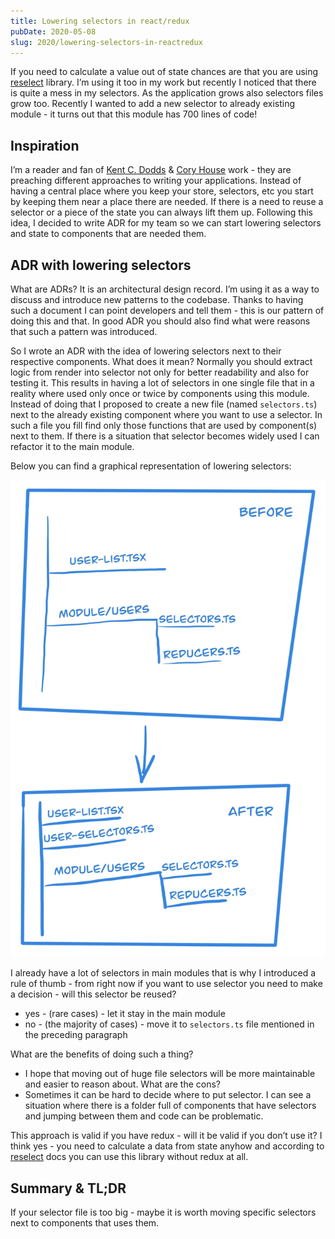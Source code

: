 ```yaml
---
title: Lowering selectors in react/redux
pubDate: 2020-05-08
slug: 2020/lowering-selectors-in-reactredux
---
```


If you need to calculate a value out of state chances are that you are using [reselect](https://github.com/reduxjs/reselect) library. I’m using it too in my work but recently I noticed that there is quite a mess in my selectors. As the application grows also selectors files grow too. Recently I wanted to add a new selector to already existing module - it turns out that this module has 700 lines of code!

## Inspiration

I’m a reader and fan of [Kent C. Dodds](https://kentcdodds.com/) & [Cory House](https://twitter.com/housecor) work - they are preaching different approaches to writing your applications. Instead of having a central place where you keep your store, selectors, etc you start by keeping them near a place there are needed. If there is a need to reuse a selector or a piece of the state you can always lift them up. Following this idea, I decided to write ADR for my team so we can start lowering selectors and state to components that are needed them.

## ADR with lowering selectors

What are ADRs? It is an architectural design record. I’m using it as a way to discuss and introduce new patterns to the codebase. Thanks to having such a document I can point developers and tell them - this is our pattern of doing this and that. In good ADR you should also find what were reasons that such a pattern was introduced.

So I wrote an ADR with the idea of lowering selectors next to their respective components. What does it mean? Normally you should extract logic from render into selector not only for better readability and also for testing it. This results in having a lot of selectors in one single file that in a reality where used only once or twice by components using this module. Instead of doing that I proposed to create a new file (named `selectors.ts`) next to the already existing component where you want to use a selector. In such a file you fill find only those functions that are used by component(s) next to them. If there is a situation that selector becomes widely used I can refactor it to the main module.

Below you can find a graphical representation of lowering selectors:

![Selectors](../../assets/2020-05-08-img.jpg)

I already have a lot of selectors in main modules that is why I introduced a rule of thumb - from right now if you want to use selector you need to make a decision - will this selector be reused?

- yes - (rare cases) - let it stay in the main module
- no - (the majority of cases) - move it to `selectors.ts` file mentioned in the preceding paragraph

What are the benefits of doing such a thing?

- I hope that moving out of huge file selectors will be more maintainable and easier to reason about.
  What are the cons?
- Sometimes it can be hard to decide where to put selector. I can see a situation where there is
  a folder full of components that have selectors and jumping between them and code can be problematic.

This approach is valid if you have redux - will it be valid if you don’t use it? I think yes - you need to calculate a data from state anyhow and according to [reselect](https://github.com/reduxjs/reselect#q-can-i-use-reselect-without-redux) docs you can use this library without redux at all.

## Summary & TL;DR

If your selector file is too big - maybe it is worth moving specific selectors next to components that uses them.
